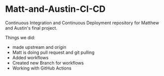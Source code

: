 # Matt-and-Austin-CI-CD
Continuous Integration and Continuous Deployment repository for Matthew and Austin's final project.

Things we did:
- made upstream and origin
- Matt is doing pull request and git pulling
- Added workflows
- Created new Branch for workflows
- Working with GitHub Actions
